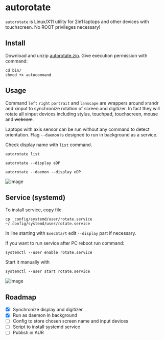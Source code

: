 # autorotate

`autorotate` is Linux/X11 utility for 2in1 laptops and other devices with touchscreen. No ROOT privileges necessary!

## Install
Download and unzip [autorotate.zip](https://github.com/undg/autorotate/releases/latest). Give execution permission with command:
```
cd bin/
chmod +x autocommand
```

## Usage 
Command `left` `right` `portrait` and `lanscape` are wrappers around xrandr and xinput to synchronize rotation of screen and digitizer. In fact they will rotate all xinput devices including stylus, touchpad, touchscreen, mouse and ~~webcam~~.

Laptops with axis sensor can be run without any command to detect orientation. Flag `--daemon` is designed to run in background as a service.

Check display name with `list` command.

`autorotate list`

`autorotate --display eDP`

`autorotate --daemon --display eDP`

![image](https://user-images.githubusercontent.com/5306983/217210748-93221f5f-8dab-4645-84b2-10505d149206.png)

## Service (systemd)

To install service, copy file

`cp _config/systemd/user/rotate.service ~/.config/systemd/user/rotate.service `

In line starting with `ExecStart` edit `--display` part if necessary.

If you want to run service after PC reboot run command:

`systemctl --user enable rotate.service`

Start it manually with

`systemctl --user start rotate.service`

![image](https://user-images.githubusercontent.com/5306983/217212712-5b81a5ab-6ab3-4abf-b628-b151339a9d0e.png)

## Roadmap
- [x] Synchronize display and digitizer
- [x] Run as daemon in background
- [ ] Config to store chosen screen name and input devices
- [ ] Script to install systemd service
- [ ] Publish in AUR
